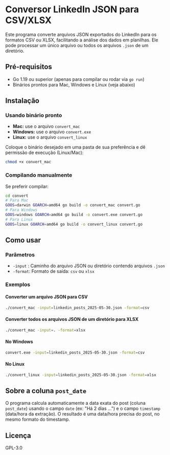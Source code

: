 # Conversor LinkedIn JSON para CSV/XLSX

Este programa converte arquivos JSON exportados do LinkedIn para os formatos CSV ou XLSX, facilitando a análise dos dados em planilhas. Ele pode processar um único arquivo ou todos os arquivos `.json` de um diretório.

## Pré-requisitos
- Go 1.19 ou superior (apenas para compilar ou rodar via `go run`)
- Binários prontos para Mac, Windows e Linux (veja abaixo)

## Instalação

### Usando binário pronto
- **Mac:** use o arquivo `convert_mac`
- **Windows:** use o arquivo `convert.exe`
- **Linux:** use o arquivo `convert_linux`

Coloque o binário desejado em uma pasta de sua preferência e dê permissão de execução (Linux/Mac):
```sh
chmod +x convert_mac
```

### Compilando manualmente
Se preferir compilar:
```sh
cd convert
# Para Mac
GOOS=darwin GOARCH=amd64 go build -o convert_mac convert.go
# Para Windows
GOOS=windows GOARCH=amd64 go build -o convert.exe convert.go
# Para Linux
GOOS=linux GOARCH=amd64 go build -o convert_linux convert.go
```

## Como usar

### Parâmetros
- `-input` : Caminho do arquivo JSON ou diretório contendo arquivos `.json`
- `-format`: Formato de saída: `csv` ou `xlsx`

### Exemplos

#### Converter um arquivo JSON para CSV
```sh
./convert_mac -input=linkedin_posts_2025-05-30.json -format=csv
```

#### Converter todos os arquivos JSON de um diretório para XLSX
```sh
./convert_mac -input=. -format=xlsx
```

#### No Windows
```sh
convert.exe -input=linkedin_posts_2025-05-30.json -format=csv
```

#### No Linux
```sh
./convert_linux -input=linkedin_posts_2025-05-30.json -format=xlsx
```

## Sobre a coluna `post_date`
O programa calcula automaticamente a data exata do post (coluna `post_date`) usando o campo `date` (ex: "Há 2 dias ...") e o campo `timestamp` (data/hora da extração). O resultado é uma data/hora precisa do post, no mesmo formato do timestamp.

## Licença
GPL-3.0 